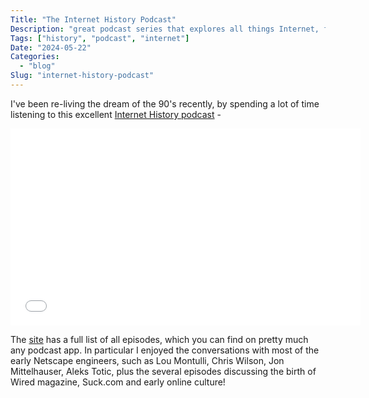 ```yaml
---
Title: "The Internet History Podcast"
Description: "great podcast series that explores all things Internet, from Netscape to the iPad!"
Tags: ["history", "podcast", "internet"]
Date: "2024-05-22"
Categories:
  - "blog"
Slug: "internet-history-podcast"
---
```


I've been re-living the dream of the 90's recently, by spending a lot of time listening to this excellent <a href="https://www.internethistorypodcast.com/">Internet History podcast</a> - 

<div class="video-container">
<iframe width="560" height="315" src="//www.youtube.com/embed/PCuCcdpgwRw" frameborder="0" allowfullscreen></iframe>
</div>

The <a href="https://www.internethistorypodcast.com/">site</a> has a full list of all episodes, which you can find on pretty much any podcast app. In particular I enjoyed the conversations with most of the early Netscape engineers, such as Lou Montulli, Chris Wilson, Jon Mittelhauser, Aleks Totic, plus the several episodes discussing the birth of Wired magazine, Suck.com and early online culture!


